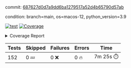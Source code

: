 commit: [687627d0d7a9dd6ba1279517a52d4b65790d57ab](https://github.com/rcmdnk/homebrew-file/tree/687627d0d7a9dd6ba1279517a52d4b65790d57ab)

condition: branch=main, os=macos-12, python_version=3.9

[![test](https://github.com/rcmdnk/homebrew-file/actions/workflows/test.yml/badge.svg)](https://github.com/rcmdnk/homebrew-file/actions/runs/5707690648)
<a href="https://github.com/rcmdnk/homebrew-file/blob/687627d0d7a9dd6ba1279517a52d4b65790d57ab/README.md"><img alt="Coverage" src="https://img.shields.io/badge/Coverage-54%25-orange.svg" /></a><details><summary>Coverage Report </summary><table><tr><th>File</th><th>Stmts</th><th>Miss</th><th>Cover</th><th>Missing</th></tr><tbody><tr><td colspan="5"><b>bin</b></td></tr><tr><td>&nbsp; &nbsp;<a href="https://github.com/rcmdnk/homebrew-file/blob/687627d0d7a9dd6ba1279517a52d4b65790d57ab/bin/brew-file">brew-file</a></td><td>1877</td><td>856</td><td>54%</td><td><a href="https://github.com/rcmdnk/homebrew-file/blob/687627d0d7a9dd6ba1279517a52d4b65790d57ab/bin/brew-file#L43-L58">43&ndash;58</a>, <a href="https://github.com/rcmdnk/homebrew-file/blob/687627d0d7a9dd6ba1279517a52d4b65790d57ab/bin/brew-file#L63-L65">63&ndash;65</a>, <a href="https://github.com/rcmdnk/homebrew-file/blob/687627d0d7a9dd6ba1279517a52d4b65790d57ab/bin/brew-file#L158">158</a>, <a href="https://github.com/rcmdnk/homebrew-file/blob/687627d0d7a9dd6ba1279517a52d4b65790d57ab/bin/brew-file#L273">273</a>, <a href="https://github.com/rcmdnk/homebrew-file/blob/687627d0d7a9dd6ba1279517a52d4b65790d57ab/bin/brew-file#L292">292</a>, <a href="https://github.com/rcmdnk/homebrew-file/blob/687627d0d7a9dd6ba1279517a52d4b65790d57ab/bin/brew-file#L316">316</a>, <a href="https://github.com/rcmdnk/homebrew-file/blob/687627d0d7a9dd6ba1279517a52d4b65790d57ab/bin/brew-file#L337">337</a>, <a href="https://github.com/rcmdnk/homebrew-file/blob/687627d0d7a9dd6ba1279517a52d4b65790d57ab/bin/brew-file#L357">357</a>, <a href="https://github.com/rcmdnk/homebrew-file/blob/687627d0d7a9dd6ba1279517a52d4b65790d57ab/bin/brew-file#L360-L363">360&ndash;363</a>, <a href="https://github.com/rcmdnk/homebrew-file/blob/687627d0d7a9dd6ba1279517a52d4b65790d57ab/bin/brew-file#L377-L382">377&ndash;382</a>, <a href="https://github.com/rcmdnk/homebrew-file/blob/687627d0d7a9dd6ba1279517a52d4b65790d57ab/bin/brew-file#L420-L425">420&ndash;425</a>, <a href="https://github.com/rcmdnk/homebrew-file/blob/687627d0d7a9dd6ba1279517a52d4b65790d57ab/bin/brew-file#L437">437</a>, <a href="https://github.com/rcmdnk/homebrew-file/blob/687627d0d7a9dd6ba1279517a52d4b65790d57ab/bin/brew-file#L645">645</a>, <a href="https://github.com/rcmdnk/homebrew-file/blob/687627d0d7a9dd6ba1279517a52d4b65790d57ab/bin/brew-file#L647">647</a>, <a href="https://github.com/rcmdnk/homebrew-file/blob/687627d0d7a9dd6ba1279517a52d4b65790d57ab/bin/brew-file#L649">649</a>, <a href="https://github.com/rcmdnk/homebrew-file/blob/687627d0d7a9dd6ba1279517a52d4b65790d57ab/bin/brew-file#L666-L670">666&ndash;670</a>, <a href="https://github.com/rcmdnk/homebrew-file/blob/687627d0d7a9dd6ba1279517a52d4b65790d57ab/bin/brew-file#L683-L688">683&ndash;688</a>, <a href="https://github.com/rcmdnk/homebrew-file/blob/687627d0d7a9dd6ba1279517a52d4b65790d57ab/bin/brew-file#L698">698</a>, <a href="https://github.com/rcmdnk/homebrew-file/blob/687627d0d7a9dd6ba1279517a52d4b65790d57ab/bin/brew-file#L714">714</a>, <a href="https://github.com/rcmdnk/homebrew-file/blob/687627d0d7a9dd6ba1279517a52d4b65790d57ab/bin/brew-file#L718-L722">718&ndash;722</a>, <a href="https://github.com/rcmdnk/homebrew-file/blob/687627d0d7a9dd6ba1279517a52d4b65790d57ab/bin/brew-file#L740-L754">740&ndash;754</a>, <a href="https://github.com/rcmdnk/homebrew-file/blob/687627d0d7a9dd6ba1279517a52d4b65790d57ab/bin/brew-file#L847-L862">847&ndash;862</a>, <a href="https://github.com/rcmdnk/homebrew-file/blob/687627d0d7a9dd6ba1279517a52d4b65790d57ab/bin/brew-file#L890">890</a>, <a href="https://github.com/rcmdnk/homebrew-file/blob/687627d0d7a9dd6ba1279517a52d4b65790d57ab/bin/brew-file#L901-L902">901&ndash;902</a>, <a href="https://github.com/rcmdnk/homebrew-file/blob/687627d0d7a9dd6ba1279517a52d4b65790d57ab/bin/brew-file#L910">910</a>, <a href="https://github.com/rcmdnk/homebrew-file/blob/687627d0d7a9dd6ba1279517a52d4b65790d57ab/bin/brew-file#L923-L928">923&ndash;928</a>, <a href="https://github.com/rcmdnk/homebrew-file/blob/687627d0d7a9dd6ba1279517a52d4b65790d57ab/bin/brew-file#L932-L934">932&ndash;934</a>, <a href="https://github.com/rcmdnk/homebrew-file/blob/687627d0d7a9dd6ba1279517a52d4b65790d57ab/bin/brew-file#L938-L941">938&ndash;941</a>, <a href="https://github.com/rcmdnk/homebrew-file/blob/687627d0d7a9dd6ba1279517a52d4b65790d57ab/bin/brew-file#L1036-L1038">1036&ndash;1038</a>, <a href="https://github.com/rcmdnk/homebrew-file/blob/687627d0d7a9dd6ba1279517a52d4b65790d57ab/bin/brew-file#L1041">1041</a>, <a href="https://github.com/rcmdnk/homebrew-file/blob/687627d0d7a9dd6ba1279517a52d4b65790d57ab/bin/brew-file#L1047">1047</a>, <a href="https://github.com/rcmdnk/homebrew-file/blob/687627d0d7a9dd6ba1279517a52d4b65790d57ab/bin/brew-file#L1067-L1070">1067&ndash;1070</a>, <a href="https://github.com/rcmdnk/homebrew-file/blob/687627d0d7a9dd6ba1279517a52d4b65790d57ab/bin/brew-file#L1132">1132</a>, <a href="https://github.com/rcmdnk/homebrew-file/blob/687627d0d7a9dd6ba1279517a52d4b65790d57ab/bin/brew-file#L1161">1161</a>, <a href="https://github.com/rcmdnk/homebrew-file/blob/687627d0d7a9dd6ba1279517a52d4b65790d57ab/bin/brew-file#L1194">1194</a>, <a href="https://github.com/rcmdnk/homebrew-file/blob/687627d0d7a9dd6ba1279517a52d4b65790d57ab/bin/brew-file#L1197">1197</a>, <a href="https://github.com/rcmdnk/homebrew-file/blob/687627d0d7a9dd6ba1279517a52d4b65790d57ab/bin/brew-file#L1209">1209</a>, <a href="https://github.com/rcmdnk/homebrew-file/blob/687627d0d7a9dd6ba1279517a52d4b65790d57ab/bin/brew-file#L1211">1211</a>, <a href="https://github.com/rcmdnk/homebrew-file/blob/687627d0d7a9dd6ba1279517a52d4b65790d57ab/bin/brew-file#L1242">1242</a>, <a href="https://github.com/rcmdnk/homebrew-file/blob/687627d0d7a9dd6ba1279517a52d4b65790d57ab/bin/brew-file#L1246">1246</a>, <a href="https://github.com/rcmdnk/homebrew-file/blob/687627d0d7a9dd6ba1279517a52d4b65790d57ab/bin/brew-file#L1250-L1253">1250&ndash;1253</a>, <a href="https://github.com/rcmdnk/homebrew-file/blob/687627d0d7a9dd6ba1279517a52d4b65790d57ab/bin/brew-file#L1255-L1258">1255&ndash;1258</a>, <a href="https://github.com/rcmdnk/homebrew-file/blob/687627d0d7a9dd6ba1279517a52d4b65790d57ab/bin/brew-file#L1287-L1301">1287&ndash;1301</a>, <a href="https://github.com/rcmdnk/homebrew-file/blob/687627d0d7a9dd6ba1279517a52d4b65790d57ab/bin/brew-file#L1306-L1309">1306&ndash;1309</a>, <a href="https://github.com/rcmdnk/homebrew-file/blob/687627d0d7a9dd6ba1279517a52d4b65790d57ab/bin/brew-file#L1312-L1318">1312&ndash;1318</a>, <a href="https://github.com/rcmdnk/homebrew-file/blob/687627d0d7a9dd6ba1279517a52d4b65790d57ab/bin/brew-file#L1323">1323</a>, <a href="https://github.com/rcmdnk/homebrew-file/blob/687627d0d7a9dd6ba1279517a52d4b65790d57ab/bin/brew-file#L1331">1331</a>, <a href="https://github.com/rcmdnk/homebrew-file/blob/687627d0d7a9dd6ba1279517a52d4b65790d57ab/bin/brew-file#L1337-L1342">1337&ndash;1342</a>, <a href="https://github.com/rcmdnk/homebrew-file/blob/687627d0d7a9dd6ba1279517a52d4b65790d57ab/bin/brew-file#L1353-L1375">1353&ndash;1375</a>, <a href="https://github.com/rcmdnk/homebrew-file/blob/687627d0d7a9dd6ba1279517a52d4b65790d57ab/bin/brew-file#L1403">1403</a>, <a href="https://github.com/rcmdnk/homebrew-file/blob/687627d0d7a9dd6ba1279517a52d4b65790d57ab/bin/brew-file#L1419-L1426">1419&ndash;1426</a>, <a href="https://github.com/rcmdnk/homebrew-file/blob/687627d0d7a9dd6ba1279517a52d4b65790d57ab/bin/brew-file#L1431-L1447">1431&ndash;1447</a>, <a href="https://github.com/rcmdnk/homebrew-file/blob/687627d0d7a9dd6ba1279517a52d4b65790d57ab/bin/brew-file#L1452-L1456">1452&ndash;1456</a>, <a href="https://github.com/rcmdnk/homebrew-file/blob/687627d0d7a9dd6ba1279517a52d4b65790d57ab/bin/brew-file#L1470-L1517">1470&ndash;1517</a>, <a href="https://github.com/rcmdnk/homebrew-file/blob/687627d0d7a9dd6ba1279517a52d4b65790d57ab/bin/brew-file#L1520-L1551">1520&ndash;1551</a>, <a href="https://github.com/rcmdnk/homebrew-file/blob/687627d0d7a9dd6ba1279517a52d4b65790d57ab/bin/brew-file#L1556-L1590">1556&ndash;1590</a>, <a href="https://github.com/rcmdnk/homebrew-file/blob/687627d0d7a9dd6ba1279517a52d4b65790d57ab/bin/brew-file#L1595-L1676">1595&ndash;1676</a>, <a href="https://github.com/rcmdnk/homebrew-file/blob/687627d0d7a9dd6ba1279517a52d4b65790d57ab/bin/brew-file#L1679-L1688">1679&ndash;1688</a>, <a href="https://github.com/rcmdnk/homebrew-file/blob/687627d0d7a9dd6ba1279517a52d4b65790d57ab/bin/brew-file#L1701">1701</a>, <a href="https://github.com/rcmdnk/homebrew-file/blob/687627d0d7a9dd6ba1279517a52d4b65790d57ab/bin/brew-file#L1706">1706</a>, <a href="https://github.com/rcmdnk/homebrew-file/blob/687627d0d7a9dd6ba1279517a52d4b65790d57ab/bin/brew-file#L1711-L1750">1711&ndash;1750</a>, <a href="https://github.com/rcmdnk/homebrew-file/blob/687627d0d7a9dd6ba1279517a52d4b65790d57ab/bin/brew-file#L1754-L1863">1754&ndash;1863</a>, <a href="https://github.com/rcmdnk/homebrew-file/blob/687627d0d7a9dd6ba1279517a52d4b65790d57ab/bin/brew-file#L1873-L1885">1873&ndash;1885</a>, <a href="https://github.com/rcmdnk/homebrew-file/blob/687627d0d7a9dd6ba1279517a52d4b65790d57ab/bin/brew-file#L1889">1889</a>, <a href="https://github.com/rcmdnk/homebrew-file/blob/687627d0d7a9dd6ba1279517a52d4b65790d57ab/bin/brew-file#L1898-L1968">1898&ndash;1968</a>, <a href="https://github.com/rcmdnk/homebrew-file/blob/687627d0d7a9dd6ba1279517a52d4b65790d57ab/bin/brew-file#L1976-L2021">1976&ndash;2021</a>, <a href="https://github.com/rcmdnk/homebrew-file/blob/687627d0d7a9dd6ba1279517a52d4b65790d57ab/bin/brew-file#L2024-L2031">2024&ndash;2031</a>, <a href="https://github.com/rcmdnk/homebrew-file/blob/687627d0d7a9dd6ba1279517a52d4b65790d57ab/bin/brew-file#L2035-L2036">2035&ndash;2036</a>, <a href="https://github.com/rcmdnk/homebrew-file/blob/687627d0d7a9dd6ba1279517a52d4b65790d57ab/bin/brew-file#L2041-L2085">2041&ndash;2085</a>, <a href="https://github.com/rcmdnk/homebrew-file/blob/687627d0d7a9dd6ba1279517a52d4b65790d57ab/bin/brew-file#L2094-L2130">2094&ndash;2130</a>, <a href="https://github.com/rcmdnk/homebrew-file/blob/687627d0d7a9dd6ba1279517a52d4b65790d57ab/bin/brew-file#L2133-L2139">2133&ndash;2139</a>, <a href="https://github.com/rcmdnk/homebrew-file/blob/687627d0d7a9dd6ba1279517a52d4b65790d57ab/bin/brew-file#L2143-L2151">2143&ndash;2151</a>, <a href="https://github.com/rcmdnk/homebrew-file/blob/687627d0d7a9dd6ba1279517a52d4b65790d57ab/bin/brew-file#L2173-L2174">2173&ndash;2174</a>, <a href="https://github.com/rcmdnk/homebrew-file/blob/687627d0d7a9dd6ba1279517a52d4b65790d57ab/bin/brew-file#L2178">2178</a>, <a href="https://github.com/rcmdnk/homebrew-file/blob/687627d0d7a9dd6ba1279517a52d4b65790d57ab/bin/brew-file#L2187-L2188">2187&ndash;2188</a>, <a href="https://github.com/rcmdnk/homebrew-file/blob/687627d0d7a9dd6ba1279517a52d4b65790d57ab/bin/brew-file#L2198-L2367">2198&ndash;2367</a>, <a href="https://github.com/rcmdnk/homebrew-file/blob/687627d0d7a9dd6ba1279517a52d4b65790d57ab/bin/brew-file#L2373-L2528">2373&ndash;2528</a>, <a href="https://github.com/rcmdnk/homebrew-file/blob/687627d0d7a9dd6ba1279517a52d4b65790d57ab/bin/brew-file#L2556">2556</a>, <a href="https://github.com/rcmdnk/homebrew-file/blob/687627d0d7a9dd6ba1279517a52d4b65790d57ab/bin/brew-file#L2581">2581</a>, <a href="https://github.com/rcmdnk/homebrew-file/blob/687627d0d7a9dd6ba1279517a52d4b65790d57ab/bin/brew-file#L2658">2658</a>, <a href="https://github.com/rcmdnk/homebrew-file/blob/687627d0d7a9dd6ba1279517a52d4b65790d57ab/bin/brew-file#L2663-L2674">2663&ndash;2674</a>, <a href="https://github.com/rcmdnk/homebrew-file/blob/687627d0d7a9dd6ba1279517a52d4b65790d57ab/bin/brew-file#L2698-L2706">2698&ndash;2706</a>, <a href="https://github.com/rcmdnk/homebrew-file/blob/687627d0d7a9dd6ba1279517a52d4b65790d57ab/bin/brew-file#L2723">2723</a>, <a href="https://github.com/rcmdnk/homebrew-file/blob/687627d0d7a9dd6ba1279517a52d4b65790d57ab/bin/brew-file#L2729">2729</a>, <a href="https://github.com/rcmdnk/homebrew-file/blob/687627d0d7a9dd6ba1279517a52d4b65790d57ab/bin/brew-file#L2741">2741</a>, <a href="https://github.com/rcmdnk/homebrew-file/blob/687627d0d7a9dd6ba1279517a52d4b65790d57ab/bin/brew-file#L2757">2757</a>, <a href="https://github.com/rcmdnk/homebrew-file/blob/687627d0d7a9dd6ba1279517a52d4b65790d57ab/bin/brew-file#L2769">2769</a>, <a href="https://github.com/rcmdnk/homebrew-file/blob/687627d0d7a9dd6ba1279517a52d4b65790d57ab/bin/brew-file#L2771-L2775">2771&ndash;2775</a>, <a href="https://github.com/rcmdnk/homebrew-file/blob/687627d0d7a9dd6ba1279517a52d4b65790d57ab/bin/brew-file#L2779-L2782">2779&ndash;2782</a>, <a href="https://github.com/rcmdnk/homebrew-file/blob/687627d0d7a9dd6ba1279517a52d4b65790d57ab/bin/brew-file#L2785-L2788">2785&ndash;2788</a>, <a href="https://github.com/rcmdnk/homebrew-file/blob/687627d0d7a9dd6ba1279517a52d4b65790d57ab/bin/brew-file#L2791-L2799">2791&ndash;2799</a>, <a href="https://github.com/rcmdnk/homebrew-file/blob/687627d0d7a9dd6ba1279517a52d4b65790d57ab/bin/brew-file#L2828-L2835">2828&ndash;2835</a>, <a href="https://github.com/rcmdnk/homebrew-file/blob/687627d0d7a9dd6ba1279517a52d4b65790d57ab/bin/brew-file#L2846-L2853">2846&ndash;2853</a>, <a href="https://github.com/rcmdnk/homebrew-file/blob/687627d0d7a9dd6ba1279517a52d4b65790d57ab/bin/brew-file#L2934-L2936">2934&ndash;2936</a>, <a href="https://github.com/rcmdnk/homebrew-file/blob/687627d0d7a9dd6ba1279517a52d4b65790d57ab/bin/brew-file#L2957">2957</a>, <a href="https://github.com/rcmdnk/homebrew-file/blob/687627d0d7a9dd6ba1279517a52d4b65790d57ab/bin/brew-file#L2963">2963</a>, <a href="https://github.com/rcmdnk/homebrew-file/blob/687627d0d7a9dd6ba1279517a52d4b65790d57ab/bin/brew-file#L2974-L3586">2974&ndash;3586</a>, <a href="https://github.com/rcmdnk/homebrew-file/blob/687627d0d7a9dd6ba1279517a52d4b65790d57ab/bin/brew-file#L3590">3590</a></td></tr><tr><td><b>TOTAL</b></td><td><b>1877</b></td><td><b>856</b></td><td><b>54%</b></td><td>&nbsp;</td></tr></tbody></table></details>

| Tests | Skipped | Failures | Errors | Time |
| ----- | ------- | -------- | -------- | ------------------ |
| 152 | 0 :zzz: | 0 :x: | 0 :fire: | 7m 25s :stopwatch: |

